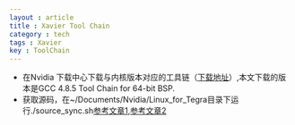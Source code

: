 ```yaml
---
layout : article
title : Xavier Tool Chain
category : tech 
tags : Xavier
key : ToolChain
---
```


* 在Nvidia 下载中心下载与内核版本对应的工具链（[下载地址](https://developer.nvidia.com/embedded/downloads#?tx=$product,jetson_agx_xavier)）,本文下载的版本是GCC 4.8.5 Tool Chain for 64-bit BSP.
* 获取源码，在~/Documents/Nvidia/Linux_for_Tegra目录下运行./source_sync.sh[参考文章1](https://blog.csdn.net/chenjiehua123456789/article/details/77979575),[参考文章2](https://blog.csdn.net/mantis_1984/article/details/62882042)

